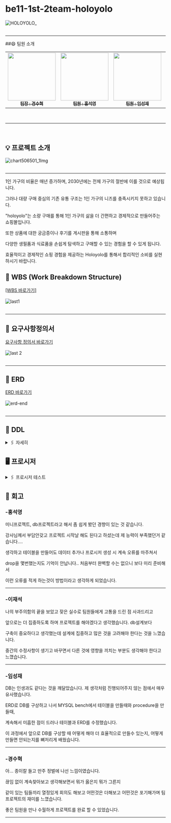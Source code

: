 # be11-1st-2team-holoyolo
![HOLOYOLO_](https://github.com/user-attachments/assets/a4895d9f-4f23-477e-a28c-65f9f4b95ca2)
<br>
<br>
<hr>

##😄 팀원 소개

<table>  
  <tbody>
    <tr>
      <td align="center"><a href="https://github.com/issac-cosmos"><img src="https://github.com/user-attachments/assets/4b3bf3b1-723f-4051-bb67-4727194e6e14" width="150px" height="150px" alt=""/><br /><sub><b>팀장 : 경수혁 </b></sub></a><br /></td>
      <td align="center"><a href="https://github.com/ghdtjrdud"><img src="https://github.com/user-attachments/assets/ab4bebe9-8e2b-4095-b594-1cc5c7b0e729" width="150px" height="150px" alt=""/><br /><sub><b>팀원 : 홍석영 </b></sub></a><br /></td>
      <td align="center"><a href="https://github.com/LSJ0621"><img src="https://github.com/user-attachments/assets/8d42a2d6-30ff-489a-a5f0-ac9a2085695b" width="150px" height="150px" alt=""/><br /><sub><b>팀원 : 임성재 </b></sub></a><br /></td>
      <td align="center"><a href="https://github.com/leejaeseok-98"><img src="https://github.com/user-attachments/assets/3c5e647d-f998-44bc-9066-201c8e39cfef" width="150px" height="150px" alt=""/><br /><sub><b>팀원 : 이재석 </b></sub></a><br /></td>
    </tr>
  </tbody>
</table>
<br>
<hr> 
<br>

## 💡 프로젝트 소개 
![chart506501_1Img](https://github.com/user-attachments/assets/34df2469-95f3-4c9f-b94f-823746ea3eb1)
<br>
<br>
<hr> 

1인 가구의 비율은 매년 증가하며, 2030년에는 전체 가구의 절반에 이를 것으로 예상됩니다. 

그러나 대량 구매 중심의 기존 유통 구조는 1인 가구의 니즈를 충족시키지 못하고 있습니다. 

"holoyolo"는 소량 구매를 통해 1인 가구의 삶을 더 간편하고 경제적으로 만들어주는 쇼핑몰입니다.

또한 상품에 대한 궁금증이나 후기를 게시판을 통해 소통하며 

다양한 생필품과 식료품을 손쉽게 탐색하고 구매할 수 있는 경험을 할 수 있게 됩니다.

효율적이고 경제적인 쇼핑 경험을 제공하는 Holoyolo를 통해서 합리적인 소비를 실현하시기 바랍니다.




## 📅 WBS (Work Breakdown Structure)
[[WBS 바로가기]](https://docs.google.com/spreadsheets/d/1I-X2Yt3x4-TamI248LvcQSrOWK3tgOYOPnZZxJbMf00/edit?gid=0#gid=0)<Br> 
<br> 
![last1](https://github.com/user-attachments/assets/14f66dd5-5744-404b-b435-5cb79100707e)
<br>
<br>
<hr>


## 📝 요구사항정의서
[요구사항 정의서 바로가기](https://docs.google.com/spreadsheets/d/1I-X2Yt3x4-TamI248LvcQSrOWK3tgOYOPnZZxJbMf00/edit?gid=1715097840#gid=1715097840)<Br>
<br>
![last 2](https://github.com/user-attachments/assets/16e54325-ad84-4ab4-af68-76d27e3feb5e)
<br>
<br>
<hr>


## 🎨 ERD
[ERD 바로가기](https://www.erdcloud.com/d/w3vjmKXswS97NNjpX)<Br>
<br>
![erd-end](https://github.com/user-attachments/assets/e9ad9660-a453-4c02-a731-ef15653eab00)
<br>
<br>
<hr>


## 📑 DDL
<details>
	<summary>🖇️ 자세히</summary>
	<br> 
 
 ```sql  
CREATE DATABASE shopping;
use shopping;
ALTER DATABASE shopping DEFAULT CHARACTER SET = utf8mb4;

create table consumer(
consumer_id BIGINT auto_increment primary key not null, 
name varchar(255) not null, 
phone_number varchar(255) not null,
email varchar(255) not null,
password varchar(255) not null,
created_time datetime not null default current_timestamp(),
quit enum('Y','N') not null default 'N'
 );

  alter table consumer modify column email varchar(255) not null unique;

CREATE TABLE seller (
    seller_id BIGINT PRIMARY KEY AUTO_INCREMENT,
    name VARCHAR(255) NOT NULL,
    phone_number VARCHAR(255) NOT NULL,
    email VARCHAR(255) NOT NULL,
    password VARCHAR(255) NOT NULL,
    created_time DATETIME NOT NULL DEFAULT CURRENT_TIMESTAMP,
    quit enum('Y', 'N') DEFAULT 'N'
);

CREATE TABLE admin (
    admin_id BIGINT AUTO_INCREMENT PRIMARY KEY,
    name VARCHAR(255) NOT NULL,
    email VARCHAR(255) NOT NULL,
    password VARCHAR(255) NOT NULL,
    del enum ('Y', 'N') Not Null default 'N'
);

CREATE TABLE address (
    address_id BIGINT AUTO_INCREMENT PRIMARY KEY,
    consumer_id BIGINT NOT NULL,
    FOREIGN KEY (consumer_id) REFERENCES consumer(consumer_id),
    address_city VARCHAR(255) NOT NULL,
    address_line1 VARCHAR(255) NOT NULL,
    address_line2 VARCHAR(255) NOT NULL,
    address_type VARCHAR(3000) NOT NULL
);

create table order_list(
order_id bigint auto_increment not null primary key,
consumer_id bigint not null,
order_time datetime not null default current_timestamp(),
cancel enum ('Y','N') not null default 'N',
foreign key(consumer_id) references consumer(consumer_id)
);

CREATE TABLE product (
    product_id BIGINT AUTO_INCREMENT PRIMARY KEY,
    product_name VARCHAR(255) NOT NULL,
    price BIGINT NOT NULL,
    seller_id bigint not null,
    approve_admin_id bigint  null,
    FOREIGN KEY (approve_admin_id) REFERENCES admin(admin_id),
    FOREIGN KEY (seller_id) REFERENCES seller(seller_id),
    product_contents VARCHAR(3000) NOT NULL,
    picture VARCHAR(3000) NOT NULL,
    approve ENUM('y', 'n') NOT NULL DEFAULT 'y',
    del enum ('Y', 'N') Not Null default 'N'
);

CREATE TABLE board (
    board_id BIGINT AUTO_INCREMENT PRIMARY KEY,
    board_title VARCHAR(255) NOT NULL,
    board_contents VARCHAR(3000) NOT NULL,
    created_time DATETIME NOT NULL default current_timestamp(),
    product_id BIGINT NOT NULL,
    consumer_id BIGINT NOT NULL,
    FOREIGN KEY (product_id) REFERENCES product(product_id),
    FOREIGN KEY (consumer_id) REFERENCES consumer(consumer_id),
    del enum ('Y', 'N') Not Null default 'N'
);

CREATE TABLE order_detail (
    order_detail_id BIGINT AUTO_INCREMENT PRIMARY KEY,
    order_id BIGINT NOT NULL,
    product_id BIGINT NOT NULL,
    FOREIGN KEY (order_id) REFERENCES order_list(order_id),
    FOREIGN KEY (product_id) REFERENCES product(product_id),
    quantity BIGINT NOT NULL,
    requests VARCHAR(255) NULL
);

create table comment(
comment_id BIGINT auto_increment primary key not null,
board_id bigint not null,
contents varchar(3000),
created_time datetime not null default current_timestamp(),
FOREIGN KEY (board_id) REFERENCES board(board_id),
del enum ('Y', 'N') Not Null default 'N',
password bigint not null
);

create table complaint(
    complaint_id bigint primary key auto_increment,
    order_detail_id bigint null,
    seller_id bigint null,
    consumer_id bigint null,
    division enum("주문취소", "상품문의") default "상품문의",
    complaint_contents varchar(3000) not null,
    created_time datetime default current_timestamp,
    foreign key(order_detail_id) references order_detail(order_detail_id),
    foreign key(seller_id) references seller(seller_id),
    foreign key(consumer_id) references consumer(consumer_id),
    del enum ('Y', 'N') Not Null default 'N'
);

create table answer(
answer_id BIGINT auto_increment primary key not null,
complaint_id bigint not null,
admin_id bigint not null,
answer varchar(3000),
created_time datetime not null default current_timestamp(),
FOREIGN KEY (complaint_id) REFERENCES complaint(complaint_id),
FOREIGN KEY (admin_id) REFERENCES admin(admin_id),
del enum ('Y', 'N') Not Null default 'N'
 );
```

</details> 


## 🖥️ 프로시저
<details>
	<summary>🖇️ 프로시저 테스트</summary>
	<br> 
	✔️ 회원 가입 프로시저 <br> 
	
 ```sql  
DELIMITER //
CREATE procedure PROCEDURE 회원가입(
in inputName varchar(255), 
in inputPhone varchar(255),
in inputEmail varchar(255),
in inputPass varchar(255)
 )
BEGIN
    DECLARE exit HANDLER FOR SQLEXCEPTION
    BEGIN
        -- 예외 발생 시 실패 메시지 출력
        SELECT '가입실패' AS message;
    END;
    
    -- 회원가입 처리
    INSERT INTO consumer(name, phone_number, email, password)
    VALUES(inputName, inputPhone, inputEmail, inputPass);

    -- 성공 시 메시지 출력
    SELECT '가입성공' AS message;
END
//DELIMITER ;
```
![회원가입-소비자](https://github.com/user-attachments/assets/f0e49c13-f2c1-4828-804a-36c7610fcb31)
![회원가입결과-소비자](https://github.com/user-attachments/assets/4eaf27b6-c44f-4a89-bf1c-469636034ca2)

	✔️ 회원 정보 조회 프로시저 
 <br> 	
 ```sql  
DELIMITER //
CREATE procedure 회원정보조회(
in inputName varchar(255)
)

begin

    select * from consumer where name = inputName;
end
//DELIMITER ;
```
![회원조회-소비자](https://github.com/user-attachments/assets/d9410f52-24ce-47ae-87a2-4bf11d5f0240)
![회원조회결과-소비자](https://github.com/user-attachments/assets/76b3111e-1350-4798-adf6-27b65ac0c105)


	✔️ 회원 정보 수정 프로시저
<br> 
 ```sql  
DELIMITER //
CREATE procedure 회원정보수정(
in inputId bigint,
in inputPhone varchar(255),
in inputPass varchar(255)
)

begin
    
    update consumer set phone_number = inputPhone, password = inputPass 
    where consumer_id = inputId;

end
//DELIMITER ;
```
![회원정보수정](https://github.com/user-attachments/assets/1c62d419-2221-417f-8b28-03faa4c1570e)
![회원정보수정결과](https://github.com/user-attachments/assets/66223584-996d-4963-aff2-0e536f92a82a)

	✔️ 상품 등록 프로시저 
 <br> 	
 ```sql  
DELIMITER //
CREATE procedure 상품등록(
in input_Pname varchar(255),
in input_price bigint,
in input_Sid bigint,
in input_Aid bigint,
in input_Pcon varchar(3000),
in input_Pic varchar(3000)
)

begin
    DECLARE exit HANDLER FOR SQLEXCEPTION
    BEGIN
        -- 예외 발생 시 실패 메시지 출력
        SELECT '등록실패' AS message;
    END;

    insert into product(product_name, price, seller_id,approve_admin_id, product_contents, picture)
    values(input_Pname, input_price, input_Sid, input_Aid, input_Pcon, input_Pic);

    SELECT '등록성공' AS message;
end
//DELIMITER ;
```
![상품등록](https://github.com/user-attachments/assets/2481fedc-4356-4afb-96c6-01dbde58f8c0)
![상품등록결과](https://github.com/user-attachments/assets/43ad85f2-2eb3-4592-b04f-43c2095f6639)

	✔️ 관리자 상품 승인 프로시저
 <br> 
 ```sql  
DELIMITER //
CREATE procedure 상품승인(
in input_Pid bigint,
in input_Aid bigint
)

begin
    DECLARE exit HANDLER FOR SQLEXCEPTION
    BEGIN
        -- 예외 발생 시 실패 메시지 출력
        SELECT '승인실패' AS message;
    END;

    update product set approve = 'y', approve_admin_id = input_Aid 
    where product_id = input_Pid;

    SELECT '승인성공' AS message;
end
//DELIMITER ;
```
![상품승인](https://github.com/user-attachments/assets/47860283-720e-492b-8f25-5d49d10fa546)
![상품승인결과](https://github.com/user-attachments/assets/4dda4ee6-51c2-40f6-8b50-4af47ff7f6c6)
![상품승인메세지](https://github.com/user-attachments/assets/b79f8424-e76b-45bd-857b-dd5a6805d93d)

	✔️ 소비자 구매 프로시저 
 <br> 
 ```sql  
DELIMITER //
create procedure 상품구매(in inputCustomerId bigint,inputOrderId bigint,inputProduct_id bigint,inputQuantity bigint,inputRequest varchar(255))
begin
    insert into order_list(consumer_id) values (inputCustomerId);
    insert into order_detail(order_id,product_id,quantity,requests) values (inputOrderId,inputProduct_id,inputQuantity,inputRequest);
end
// DELIMITER ;
```
![1](https://github.com/user-attachments/assets/c06c0f27-8933-48fe-b2ad-4128bf5721c1)
![orderDetail](https://github.com/user-attachments/assets/14edd10a-9b02-4c88-9698-dd33fcf4b69c)

	✔️ 소비자 문의 남기기 프로시저
 <br> 
 ```sql  
DELIMITER //
create procedure 소비자문의남기기(in inputOrderDetailId bigint,inputConsumerId bigint,inputDevision varchar(255), inputContents varchar(255))
begin
    insert into complaint(order_detail_id,consumer_id,division,complaint_contents) values (inputOrderDetailId,inputConsumerId,inputDevision,inputContents);
end
// DELIMITER ;
```
![1](https://github.com/user-attachments/assets/31dcf31a-1d09-4dfb-8548-760aa45fedb1)
![2](https://github.com/user-attachments/assets/f9836493-4d0e-4bc6-8c02-2a2373c062e7)

	✔️ 주문 전체 조회 프로시저 
 <br> 
 ```sql  
DELIMITER //
create procedure 주문전체조회(in inputConsumerId bigint)
begin
    select ol.order_id,c.consumer_id,c.name,product_name from consumer c inner join order_list ol on c.consumer_id = ol.consumer_id 
    inner join order_detail od on ol.order_id = od.order_id 
    inner join product p on p.product_id = od.product_id where c.consumer_id = inputConsumerId;
end
// DELIMITER ;
```
![1](https://github.com/user-attachments/assets/87e5b86c-0b70-4260-884b-45030598dfa4)
![2](https://github.com/user-attachments/assets/9e24f5c6-d0e2-4554-a149-effaa1b7cd17)

	✔️ 게시글 댓글 등록 조회 프로시저 
 <br> 
 ```sql  
DELIMITER //
CREATE procedure 댓글등록(
in input_Bid bigint,
in input_Bcon varchar(3000)
)

begin
    DECLARE exit HANDLER FOR SQLEXCEPTION
    BEGIN
        -- 예외 발생 시 실패 메시지 출력
        SELECT '댓글등록실패' AS message;
    END;

    insert into comment(board_id, contents)
    values(input_Bid, input_Bcon);

    SELECT '댓글등록성공' AS message;
end
//DELIMITER ;
```
![댓글등록](https://github.com/user-attachments/assets/ea2599cd-8251-47f2-88f3-8eb809f0c63f)
![댓글등록결과](https://github.com/user-attachments/assets/a77463c1-30bd-4167-ad49-820f65ba3135)

	✔️ 상품 삭제 프로시저
<br> 
 ```sql  
ELIMITER //
create procedure 상품삭제(in inputProductId bigint)
begin
    update product set del = 'Y' where product_id=inputProductId;
end
// DELIMITER ;
```
![1](https://github.com/user-attachments/assets/ec514a7a-84a0-4cf2-ab70-27b681265311)
![2](https://github.com/user-attachments/assets/ab6320ae-f8bd-418c-a061-dc64bcb4014e)

</details> 

## 🎉 회고

### -홍석영 

미니프로젝트, db프로젝트라고 해서 좀 쉽게 봤던 경향이 있는 것 같습니다. 

강사님께서 부담안갖고 프로젝트 시작날 해도 된다고 하셨는데 제 능력이 부족했던거 같습니다....

생각하고 테이블을 만들어도 데이터 추가나 프로시저 생성 시 계속 오류를 마주쳐서

drop을 몇번했는지도 기억이 안납니다.. 처음부터 완벽할 수는 없으니 보다 미리 준비해서

이런 오류를 적게 하는것이 방법이라고  생각하게 되었습니다.

---
### -이재석

나의 부주의함의 끝을 보았고 잦은 실수로 팀원들에게 고통을 드린 점 사과드리고

앞으로는 더 집중하도록 하며 프로젝트를 해야겠다고 생각했습니다. db설계보다

구축이 중요하다고 생각했는데 설계에 집중하고 많은 것을 고려해야 한다는 것을 느꼈습니다. 

중간의 수정사항이 생기고 바꾸면서 다른 것에 영향을 끼치는 부분도 생각해야 한다고 느꼈습니다.

---
### -임성재

DB는 인생과도 같다는 것을 깨달았습니다. 제 생각처럼 진행되어주지 않는 점에서 매우 유사했습니다. 

ERD로 DB를 구상하고 나서 MYSQL bench에서 테이블을 만들때와 procedure을 만들때, 

계속해서 미흡한 점이 드러나 테이블과 ERD를 수정했습니다.

이 과정에서 앞으로 DB를 구상할 때 어떻게 해야 더 효율적으로 만들수  있는지, 어떻게 만들면 안되는지를 뼈저리게 배웠습니다.

---
### -경수혁

아... 종이칼 들고 만주 정벌에 나선 느낌이였습니다.

끊임 없이 계속찾아보고 생각해보면서 뭐가 옳은지 뭐가 그른지

같이 있는 팀들끼리 열정있게 회의도 해보고 어떤것은 더해보고 어떤것은 포기해가며 팀프로젝트의 재미를 느꼈습니다.

좋은 팀원을 만나 수월하게 프로젝트를 완료 할 수 있었습니다.  

---
